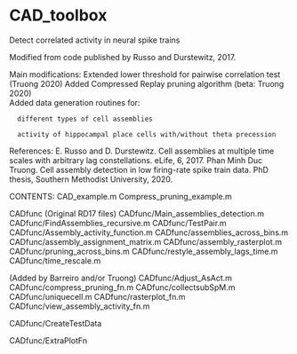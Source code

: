 # CAD_toolbox
Detect correlated activity in neural spike trains

Modified from code published by Russo and Durstewitz, 2017.

Main modifications:
  Extended lower threshold for pairwise correlation test (Truong 2020)
  Added Compressed Replay pruning algorithm (beta: Truong 2020)  
  Added data generation routines for:
  
      different types of cell assemblies  
      
      activity of hippocampal place cells with/without theta precession

References: 
  E. Russo and D. Durstewitz. Cell assemblies at multiple time scales with arbitrary lag constellations. eLife, 6, 2017. 
  Phan Minh Duc Truong. Cell assembly detection in low firing-rate spike train data. PhD thesis, Southern Methodist University, 2020.
  
CONTENTS:
CAD_example.m
Compress_pruning_example.m

CADfunc 
  (Original RD17 files)
  CADfunc/Main_assemblies_detection.m
  CADfunc/FindAssemblies_recursive.m
  CADfunc/TestPair.m
  CADfunc/Assembly_activity_function.m
  CADfunc/assemblies_across_bins.m
  CADfunc/assembly_assignment_matrix.m
  CADfunc/assembly_rasterplot.m
  CADfunc/pruning_across_bins.m
  CADfunc/restyle_assembly_lags_time.m
  CADfunc/time_rescale.m
  
  (Added by Barreiro and/or Truong)
  CADfunc/Adjust_AsAct.m
  CADfunc/compress_pruning_fn.m
  CADfunc/collectsubSpM.m
  CADfunc/uniquecell.m
  CADfunc/rasterplot_fn.m
  CADfunc/view_assembly_activity_fn.m
  
CADfunc/CreateTestData

CADfunc/ExtraPlotFn

